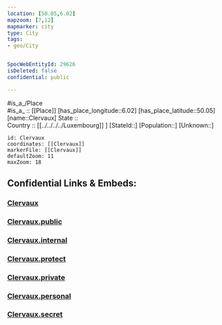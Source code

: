 ```yaml
---
location: [50.05,6.02] 
mapzoom: [7,12] 
mapmarker: city 
type: City
tags:
- geo/City


SpocWebEntityId: 29626
isDeleted: false
confidential: public

---
```

#is_a_/Place  
#is_a_ :: [[Place]] 
[has_place_longitude::6.02] 
[has_place_latitude::50.05] 
[name::Clervaux] 
State ::  
Country :: [[../../../../Luxembourg]] ] 
[StateId::] 
[Population::] 
[Unknown::] 


```leaflet
id: Clervaux
coordinates: [[Clervaux]] 
markerFile: [[Clervaux]] 
defaultZoom: 11 
maxZoom: 18
```


## Confidential Links & Embeds: 

### [Clervaux](/_Standards/Earth/Continent/Europe/Europe~West/Luxembourg/Districts~Luxembourg/Diekirch/City/Clervaux.md) 

### [Clervaux.public](/_public/Earth/Continent/Europe/Europe~West/Luxembourg/Districts~Luxembourg/Diekirch/City/Clervaux.public.md) 

### [Clervaux.internal](/_internal/Earth/Continent/Europe/Europe~West/Luxembourg/Districts~Luxembourg/Diekirch/City/Clervaux.internal.md) 

### [Clervaux.protect](/_protect/Earth/Continent/Europe/Europe~West/Luxembourg/Districts~Luxembourg/Diekirch/City/Clervaux.protect.md) 

### [Clervaux.private](/_private/Earth/Continent/Europe/Europe~West/Luxembourg/Districts~Luxembourg/Diekirch/City/Clervaux.private.md) 

### [Clervaux.personal](/_personal/Earth/Continent/Europe/Europe~West/Luxembourg/Districts~Luxembourg/Diekirch/City/Clervaux.personal.md) 

### [Clervaux.secret](/_secret/Earth/Continent/Europe/Europe~West/Luxembourg/Districts~Luxembourg/Diekirch/City/Clervaux.secret.md)

